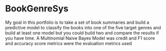 # BookGenreSys
My goal in this portfolio is to take a set of book summaries and build a predictive model to classify the books into one of the five target genres and build at least one model but you could build two and compare the results if you have time. A Multinomial Naive Bayes Model was credit and F1 score and accuracy score metrics were the evaluation metrics used
